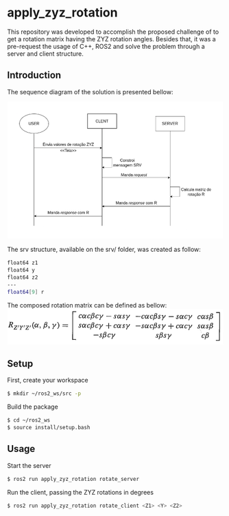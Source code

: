 # apply_zyz_rotation
This repository was developed to accomplish the proposed challenge of to get a rotation matrix having the ZYZ rotation angles. Besides that, it was a pre-request the usage of C++, ROS2 and solve the problem through a server and client structure.

## Introduction
The sequence diagram of the solution is presented bellow:

![banner](https://github.com/gabrielcalmon/apply_zyz_rotation/blob/master/resources/apply_zyz_rotarion_diag_sequencias.png?raw=true)

The srv structure, available on the srv/ folder, was created as follow:
```bash
float64 z1
float64 y
float64 z2
---
float64[9] r
``` 

The composed rotation matrix can be defined as bellow:
![banner](https://github.com/gabrielcalmon/apply_zyz_rotation/blob/master/resources/zyz_rotation_matrix.png?raw=true)

## Setup
First, create your workspace
```bash
$ mkdir ~/ros2_ws/src -p
``` 

Build the package
```bash
$ cd ~/ros2_ws
$ source install/setup.bash
``` 

## Usage
Start the server
```bash
$ ros2 run apply_zyz_rotation rotate_server
``` 

Run the client, passing the ZYZ rotations in degrees
```bash
$ ros2 run apply_zyz_rotation rotate_client <Z1> <Y> <Z2>
``` 